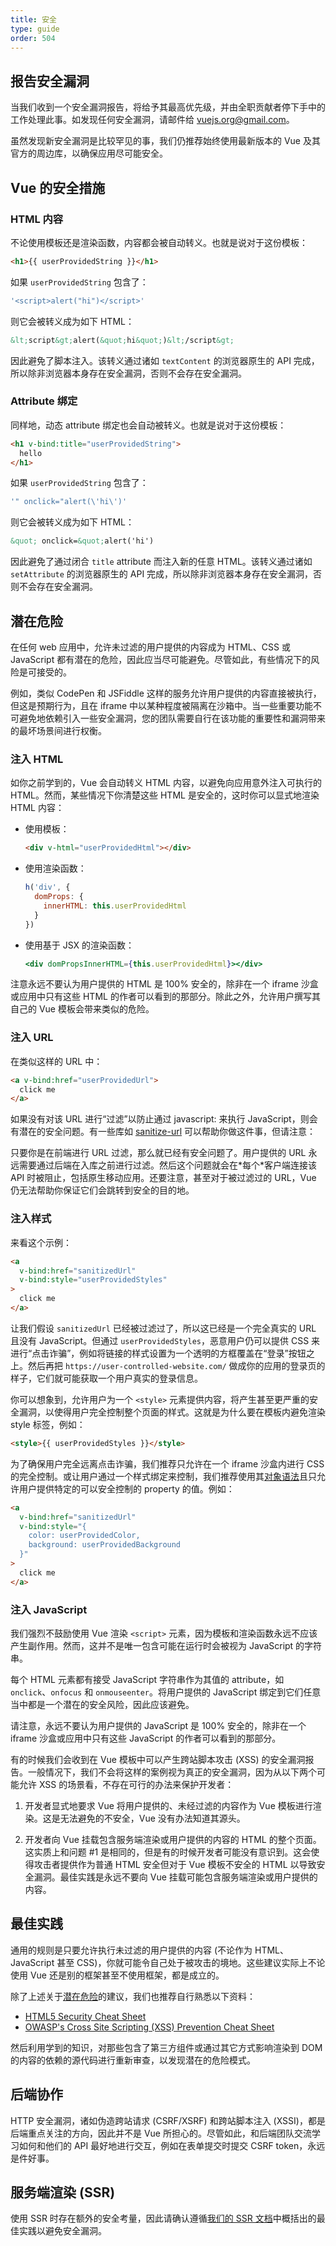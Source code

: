 ```yaml
---
title: 安全
type: guide
order: 504
---
```


## 报告安全漏洞

当我们收到一个安全漏洞报告，将给予其最高优先级，并由全职贡献者停下手中的工作处理此事。如发现任何安全漏洞，请邮件给 [vuejs.org@gmail.com](mailto:vuejs.org@gmail.com)。

虽然发现新安全漏洞是比较罕见的事，我们仍推荐始终使用最新版本的 Vue 及其官方的周边库，以确保应用尽可能安全。

## Vue 的安全措施

### HTML 内容

不论使用模板还是渲染函数，内容都会被自动转义。也就是说对于这份模板：

```html
<h1>{{ userProvidedString }}</h1>
```

如果 `userProvidedString` 包含了：

```js
'<script>alert("hi")</script>'
```

则它会被转义成为如下 HTML：

```html
&lt;script&gt;alert(&quot;hi&quot;)&lt;/script&gt;
```

因此避免了脚本注入。该转义通过诸如 `textContent` 的浏览器原生的 API 完成，所以除非浏览器本身存在安全漏洞，否则不会存在安全漏洞。

### Attribute 绑定

同样地，动态 attribute 绑定也会自动被转义。也就是说对于这份模板：

```html
<h1 v-bind:title="userProvidedString">
  hello
</h1>
```

如果 `userProvidedString` 包含了：

```js
'" onclick="alert(\'hi\')'
```

则它会被转义成为如下 HTML：

```html
&quot; onclick=&quot;alert('hi')
```

因此避免了通过闭合 `title` attribute 而注入新的任意 HTML。该转义通过诸如 `setAttribute` 的浏览器原生的 API 完成，所以除非浏览器本身存在安全漏洞，否则不会存在安全漏洞。

## 潜在危险

在任何 web 应用中，允许未过滤的用户提供的内容成为 HTML、CSS 或 JavaScript 都有潜在的危险，因此应当尽可能避免。尽管如此，有些情况下的风险是可接受的。

例如，类似 CodePen 和 JSFiddle 这样的服务允许用户提供的内容直接被执行，但这是预期行为，且在 iframe 中以某种程度被隔离在沙箱中。当一些重要功能不可避免地依赖引入一些安全漏洞，您的团队需要自行在该功能的重要性和漏洞带来的最坏场景间进行权衡。

### 注入 HTML

如你之前学到的，Vue 会自动转义 HTML 内容，以避免向应用意外注入可执行的 HTML。然而，某些情况下你清楚这些 HTML 是安全的，这时你可以显式地渲染 HTML 内容：

- 使用模板：
  ```html
  <div v-html="userProvidedHtml"></div>
  ```

- 使用渲染函数：
  ```js
  h('div', {
    domProps: {
      innerHTML: this.userProvidedHtml
    }
  })
  ```

- 使用基于 JSX 的渲染函数：
  ```jsx
  <div domPropsInnerHTML={this.userProvidedHtml}></div>
  ```

<p class="tip">注意永远不要认为用户提供的 HTML 是 100% 安全的，除非在一个 iframe 沙盒或应用中只有这些 HTML 的作者可以看到的那部分。除此之外，允许用户撰写其自己的 Vue 模板会带来类似的危险。</p>

### 注入 URL

在类似这样的 URL 中：

```html
<a v-bind:href="userProvidedUrl">
  click me
</a>
```

如果没有对该 URL 进行“过滤”以防止通过 javascript: 来执行 JavaScript，则会有潜在的安全问题。有一些库如 [sanitize-url](https://www.npmjs.com/package/@braintree/sanitize-url) 可以帮助你做这件事，但请注意：

<p class="tip">只要你是在前端进行 URL 过滤，那么就已经有安全问题了。用户提供的 URL 永远需要通过后端在入库之前进行过滤。然后这个问题就会在*每个*客户端连接该 API 时被阻止，包括原生移动应用。还要注意，甚至对于被过滤过的 URL，Vue 仍无法帮助你保证它们会跳转到安全的目的地。</p>

### 注入样式

来看这个示例：

```html
<a
  v-bind:href="sanitizedUrl"
  v-bind:style="userProvidedStyles"
>
  click me
</a>
```

让我们假设 `sanitizedUrl` 已经被过滤过了，所以这已经是一个完全真实的 URL 且没有 JavaScript。但通过 `userProvidedStyles`，恶意用户仍可以提供 CSS 来进行“点击诈骗”，例如将链接的样式设置为一个透明的方框覆盖在“登录”按钮之上。然后再把 `https://user-controlled-website.com/` 做成你的应用的登录页的样子，它们就可能获取一个用户真实的登录信息。

你可以想象到，允许用户为一个 `<style>` 元素提供内容，将产生甚至更严重的安全漏洞，以使得用户完全控制整个页面的样式。这就是为什么要在模板内避免渲染 style 标签，例如：

```html
<style>{{ userProvidedStyles }}</style>
```

为了确保用户完全远离点击诈骗，我们推荐只允许在一个 iframe 沙盒内进行 CSS 的完全控制。或让用户通过一个样式绑定来控制，我们推荐使用其[对象语法](class-and-style.html#对象语法-1)且只允许用户提供特定的可以安全控制的 property 的值。例如：

```html
<a
  v-bind:href="sanitizedUrl"
  v-bind:style="{
    color: userProvidedColor,
    background: userProvidedBackground
  }"
>
  click me
</a>
```

### 注入 JavaScript

我们强烈不鼓励使用 Vue 渲染 `<script>` 元素，因为模板和渲染函数永远不应该产生副作用。然而，这并不是唯一包含可能在运行时会被视为 JavaScript 的字符串。

每个 HTML 元素都有接受 JavaScript 字符串作为其值的 attribute，如 `onclick`、`onfocus` 和 `onmouseenter`。将用户提供的 JavaScript 绑定到它们任意当中都是一个潜在的安全风险，因此应该避免。

<p class="tip">请注意，永远不要认为用户提供的 JavaScript 是 100% 安全的，除非在一个 iframe 沙盒或应用中只有这些 JavaScript 的作者可以看到的那部分。</p>

有的时候我们会收到在 Vue 模板中可以产生跨站脚本攻击 (XSS) 的安全漏洞报告。一般情况下，我们不会将这样的案例视为真正的安全漏洞，因为从以下两个可能允许 XSS 的场景看，不存在可行的办法来保护开发者：

1. 开发者显式地要求 Vue 将用户提供的、未经过滤的内容作为 Vue 模板进行渲染。这是无法避免的不安全，Vue 没有办法知道其源头。

2. 开发者向 Vue 挂载包含服务端渲染或用户提供的内容的 HTML 的整个页面。这实质上和问题 \#1 是相同的，但是有的时候开发者可能没有意识到。这会使得攻击者提供作为普通 HTML 安全但对于 Vue 模板不安全的 HTML 以导致安全漏洞。最佳实践是永远不要向 Vue 挂载可能包含服务端渲染或用户提供的内容。

## 最佳实践

通用的规则是只要允许执行未过滤的用户提供的内容 (不论作为 HTML、JavaScript 甚至 CSS)，你就可能令自己处于被攻击的境地。这些建议实际上不论使用 Vue 还是别的框架甚至不使用框架，都是成立的。

除了上述关于[潜在危险](#潜在危险)的建议，我们也推荐自行熟悉以下资料：

- [HTML5 Security Cheat Sheet](https://html5sec.org/)
- [OWASP's Cross Site Scripting (XSS) Prevention Cheat Sheet](https://www.owasp.org/index.php/XSS_%28Cross_Site_Scripting%29_Prevention_Cheat_Sheet)

然后利用学到的知识，对那些包含了第三方组件或通过其它方式影响渲染到 DOM 的内容的依赖的源代码进行重新审查，以发现潜在的危险模式。

## 后端协作

HTTP 安全漏洞，诸如伪造跨站请求 (CSRF/XSRF) 和跨站脚本注入 (XSSI)，都是后端重点关注的方向，因此并不是 Vue 所担心的。尽管如此，和后端团队交流学习如何和他们的 API 最好地进行交互，例如在表单提交时提交 CSRF token，永远是件好事。

## 服务端渲染 (SSR)

使用 SSR 时存在额外的安全考量，因此请确认遵循[我们的 SSR 文档](https://ssr.vuejs.org/zh/)中概括出的最佳实践以避免安全漏洞。
